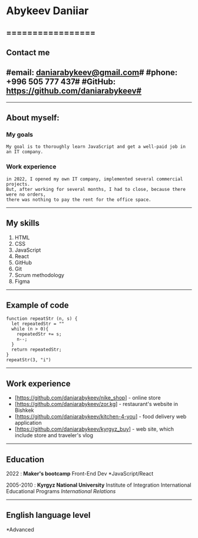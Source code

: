 # Abykeev Daniiar
=================
----------------------------------------
## Contact me
#email: daniarabykeev@gmail.com#
#phone: +996 505 777 437#
#GitHub: https://github.com/daniarabykeev#
-----------------------------------------


----------------
## About myself:
### My goals
    My goal is to thoroughly learn JavaScript and get a well-paid job in an IT company.
### Work experience
    in 2022, I opened my own IT company, implemented several commercial projects. 
    But, after working for several months, I had to close, because there were no orders, 
    there was nothing to pay the rent for the office space.
    
    
------------
## My skills
1. HTML
2. CSS
3. JavaScript
4. React
5. GitHub
6. Git
7. Scrum methodology
8. Figma


------------------
## Example of code
```
function repeatStr (n, s) {
  let repeatedStr = ""
  while (n > 0){
    repeatedStr += s;
    n--;
  }
  return repeatedStr;
}
repeatStr(3, "i")
```

------------------
## Work experience
* [https://github.com/daniarabykeev/nike_shop] - online store
* [https://github.com/daniarabykeev/zor.kg] - restaurant's website in Bishkek
* [https://github.com/daniarabykeev/kitchen-4-you] - food delivery web application
* [https://github.com/daniarabykeev/kyrgyz_buy] - web site, which include store and traveler's vlog


------------
## Education
2022
:   **Maker's bootcamp** Front-End Dev
    *JavaScript/React

2005-2010
:   **Kyrgyz National University** Institute of Integration International Educational Programs
    *International Relations*


-------------------------
## English language level
*Advanced
     
